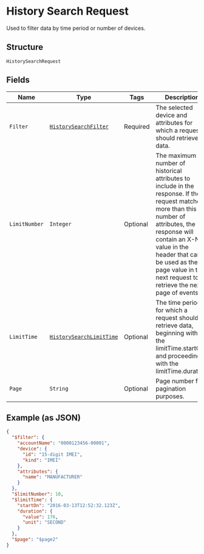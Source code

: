 
# History Search Request

Used to filter data by time period or number of devices.

## Structure

`HistorySearchRequest`

## Fields

| Name | Type | Tags | Description | Getter | Setter |
|  --- | --- | --- | --- | --- | --- |
| `Filter` | [`HistorySearchFilter`](../../doc/models/history-search-filter.md) | Required | The selected device and attributes for which a request should retrieve data. | HistorySearchFilter getFilter() | setFilter(HistorySearchFilter filter) |
| `LimitNumber` | `Integer` | Optional | The maximum number of historical attributes to include in the response. If the request matches more than this number of attributes, the response will contain an X-Next value in the header that can be used as the page value in the next request to retrieve the next page of events. | Integer getLimitNumber() | setLimitNumber(Integer limitNumber) |
| `LimitTime` | [`HistorySearchLimitTime`](../../doc/models/history-search-limit-time.md) | Optional | The time period for which a request should retrieve data, beginning with the limitTime.startOn and proceeding with the limitTime.duration. | HistorySearchLimitTime getLimitTime() | setLimitTime(HistorySearchLimitTime limitTime) |
| `Page` | `String` | Optional | Page number for pagination purposes. | String getPage() | setPage(String page) |

## Example (as JSON)

```json
{
  "$filter": {
    "accountName": "0000123456-00001",
    "device": {
      "id": "15-digit IMEI",
      "kind": "IMEI"
    },
    "attributes": {
      "name": "MANUFACTURER"
    }
  },
  "$limitNumber": 10,
  "$limitTime": {
    "startOn": "2016-03-13T12:52:32.123Z",
    "duration": {
      "value": 176,
      "unit": "SECOND"
    }
  },
  "$page": "$page2"
}
```


